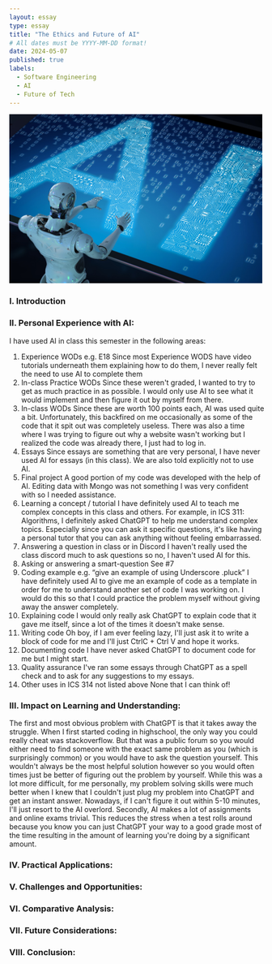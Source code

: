 ```yaml
---
layout: essay
type: essay
title: "The Ethics and Future of AI"
# All dates must be YYYY-MM-DD format!
date: 2024-05-07
published: true
labels:
  - Software Engineering
  - AI
  - Future of Tech
---
```

<img width="500px" class="rounded float-start pe-4" src="../img/ai.jpg">

### I. Introduction


### II. Personal Experience with AI:
I have used AI in class this semester in the following areas:

  1. Experience WODs e.g. E18
Since most Experience WODS have video tutorials underneath them explaining how to do them, I never really felt the need to use AI to complete them
  2. In-class Practice WODs
Since these weren't graded, I wanted to try to get as much practice in as possible. I would only use AI to see what it would implement and then figure it out by myself from there.
  3. In-class WODs
Since these are worth 100 points each, AI was used quite a bit. Unfortunately, this backfired on me occasionally as some of the code that it spit out was completely useless. There was also a time where I was trying to figure out why a website wasn't working but I realized the code was already there, I just had to log in. 
  4. Essays
Since essays are something that are very personal, I have never used AI for essays (in this class). We are also told explicitly not to use AI. 
  5. Final project
A good portion of my code was developed with the help of AI. Editing data with Mongo was not something I was very confident with so I needed assistance. 
  6. Learning a concept / tutorial
I have definitely used AI to teach me complex concepts in this class and others. For example, in ICS 311: Algorithms, I definitely asked ChatGPT to help me understand complex topics. Especially since you can ask it specific questions, it's like having a personal tutor that you can ask anything without feeling embarrassed. 
  7. Answering a question in class or in Discord
I haven't really used the class discord much to ask questions so no, I haven't used AI for this.
  8. Asking or answering a smart-question
See #7
  9. Coding example e.g. “give an example of using Underscore .pluck”
I have definitely used AI to give me an example of code as a template in order for me to understand another set of code I was working on. I would do this so that I could practice the problem myself without giving away the answer completely. 
  10. Explaining code
I would only really ask ChatGPT to explain code that it gave me itself, since a lot of the times it doesn't make sense. 
  11. Writing code
Oh boy, if I am ever feeling lazy, I'll just ask it to write a block of code for me and I'll just CtrlC + Ctrl V and hope it works. 
  12. Documenting code
I have never asked ChatGPT to document code for me but I might start.  
  13. Quality assurance 
I've ran some essays through ChatGPT as a spell check and to ask for any suggestions to my essays. 
  14. Other uses in ICS 314 not listed above
None that I can think of!

### III. Impact on Learning and Understanding:
  The first and most obvious problem with ChatGPT is that it takes away the struggle. When I first started coding in highschool, the only way you could really cheat was stackoverflow. But that was a public forum so you would either need to find someone with the exact same problem as you (which is surprisingly common) or you would have to ask the question yourself. This wouldn't always be the most helpful solution however so you would often times just be better of figuring out the problem by yourself. While this was a lot more difficult, for me personally, my problem solving skills were much better when I knew that I couldn't just plug my problem into ChatGPT and get an instant answer. Nowadays, if I can't figure it out within 5-10 minutes, I'll just resort to the AI overlord.
  Secondly, AI makes a lot of assignments and online exams trivial. This reduces the stress when a test rolls around because you know you can just ChatGPT your way to a good grade most of the time resulting in the amount of learning you're doing by a significant amount. 

### IV. Practical Applications:


### V. Challenges and Opportunities:


### VI. Comparative Analysis:


### VII. Future Considerations:


### VIII. Conclusion:
